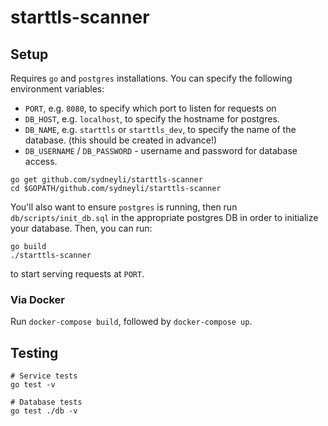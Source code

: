 # starttls-scanner

## Setup
Requires `go` and `postgres` installations. You can specify the following environment variables:
 - `PORT`, e.g. `8080`, to specify which port to listen for requests on
 - `DB_HOST`, e.g. `localhost`, to specify the hostname for postgres.
 - `DB_NAME`, e.g. `starttls` or `starttls_dev`, to specify the name of the database. (this should be created in advance!)
 - `DB_USERNAME` / `DB_PASSWORD` - username and password for database access.

```
go get github.com/sydneyli/starttls-scanner
cd $GOPATH/github.com/sydneyli/starttls-scanner
```

You'll also want to ensure `postgres` is running, then run `db/scripts/init_db.sql` in the appropriate postgres DB in order to initialize your database.
Then, you can run:
```
go build
./starttls-scanner
```
to start serving requests at `PORT`.

### Via Docker
Run `docker-compose build`, followed by `docker-compose up`.

## Testing
```
# Service tests
go test -v

# Database tests
go test ./db -v
```
